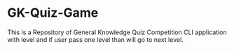 # GK-Quiz-Game
This is a Repository of General Knowledge Quiz Competition CLI application with level and if user pass one level than will go to next level.
